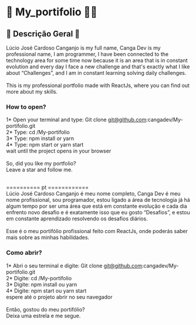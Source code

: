 # 👋 My_portifolio 👨‍✈️

## 📄 Descrição Geral 📄
Lúcio José Cardoso Canganjo is my full name, Canga Dev is my professional name, I am
programmer, I have been connected to the technology area for some time now because it is an area that is in
constant evolution and every day I face a new challenge and that's exactly what I like about “Challenges”, and
I am in constant learning solving daily challenges. <br><br>
This is my professional portfolio made with ReactJs, where you can find out more about my
skills.<br>
### How to open?
1* Open your terminal and type: Git clone git@github.com:cangadev/My-portifolio.git<br>
2* Type: cd /My-portifolio<br>
3* Type: npm install or yarn<br>
4* Type: npm start or yarn start<br>
wait until the project opens in your browser<br><br>
So, did you like my portfolio?<br>
Leave a star and follow me.<br><br>

========== pt ============ <br>
Lúcio José Cardoso Canganjo é meu nome completo, Canga Dev é meu nome profissional, sou
programador, estou ligado a área de tecnologia já há algum tempo por ser uma área que está em
constante evolução e cada dia enfrento novo desafio e é exatamente isso que eu gosto “Desafios”, e
estou em constante aprendizado resolvendo os desafios diários.<br><br>
Esse é o meu portifólio profissional feito com ReactJs, onde poderás saber mais sobre as minhas
habilidades.<br>
### Como abrir? 
1* Abri o seu terminal e digite: Git clone git@github.com:cangadev/My-portifolio.git<br>
2* Digite: cd /My-portifolio<br>
3* Digite: npm install ou yarn<br>
4* Digite: npm start ou yarn start <br>
espere até o projeto abrir no seu navegador<br><br>
Então, gostou do meu portifólio?<br>
Deixa uma estrela e me segue.<br>

